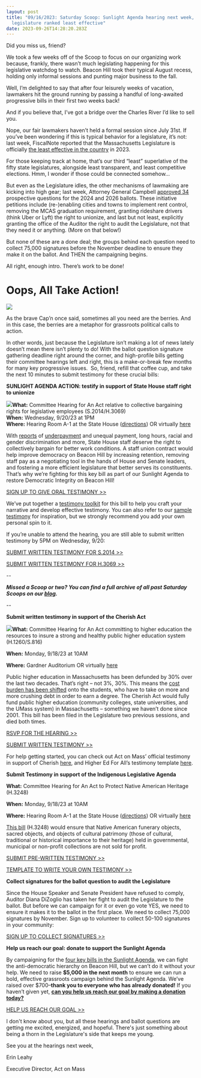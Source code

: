 ```yaml
---
layout: post
title: "09/16/2023: Saturday Scoop: Sunlight Agenda hearing next week, MA
  legislature ranked least effective"
date: 2023-09-26T14:28:20.283Z
---
```

Did you miss us, friend?

We took a few weeks off of the Scoop to focus on our organizing work because, frankly, there wasn’t much legislating happening for this legislative watchdog to watch. Beacon Hill took their typical August recess, holding only informal sessions and punting major business to the fall.

Well, I’m delighted to say that after four leisurely weeks of vacation, lawmakers hit the ground running by passing a handful of long-awaited progressive bills in their first two weeks back!

And if you believe that, I’ve got a bridge over the Charles River I’d like to sell you.

Nope, our fair lawmakers haven’t held a formal session since July 31st. If you’ve been wondering if this is typical behavior for a legislature, it’s not: last week, FiscalNote reported that the Massachusetts Legislature is officially [the least effective in the country](https://fiscalnote-marketing.s3.amazonaws.com/FN080823-Most-Effective-States-WP_v2.pdf?utm_medium=&{{{EngagementData}}}&emci=1d235cac-b054-ee11-9937-00224832e811&emdi=ea000000-0000-0000-0000-000000000001&ceid={{ContactsEmailID}}) in 2023.

For those keeping track at home, that’s our third “least” superlative of the fifty state legislatures, alongside least transparent, and least competitive elections. Hmm, I wonder if those could be connected somehow…

But even as the Legislature idles, the other mechanisms of lawmaking are kicking into high gear; last week, Attorney General Campbell [approved 34](https://www.wgbh.org/news/politics/2023-09-06/questions-on-rent-control-mcas-tests-and-more-advance-toward-2024-ballot?utm_medium=&{{{EngagementData}}}&emci=1d235cac-b054-ee11-9937-00224832e811&emdi=ea000000-0000-0000-0000-000000000001&ceid={{ContactsEmailID}}) prospective questions for the 2024 and 2026 ballots. These initiative petitions include (re-)enabling cities and towns to implement rent control, removing the MCAS graduation requirement, granting rideshare drivers (think Uber or Lyft) the right to unionize, and last but not least, explicitly granting the office of the Auditor the right to audit the Legislature, not that they need it or anything. (More on that below!)

But none of these are a done deal; the groups behind each question need to collect 75,000 signatures before the November deadline to ensure they make it on the ballot. And THEN the campaigning begins. 

All right, enough intro. There’s work to be done!

# Oops, All Take Action!

![](https://d15k2d11r6t6rl.cloudfront.net/public/users/Integrators/04eaa6b2-88f4-43b4-b978-7bb0708f5838/58475568566D6D374230306E70794739453341774430497473526B634A485769676D34556B662F38394D567270416F5548356E4D374945316C4D4267396C4B75/editor_images/Screen%20Shot%202023-09-16%20at%2012.51.43%20PM.png)

As the brave Cap’n once said, sometimes all you need are the berries. And in this case, the berries are a metaphor for grassroots political calls to action. 

In other words, just because the Legislature isn’t making a lot of news lately doesn’t mean there isn’t plenty to do! With the ballot question signature gathering deadline right around the corner, and high-profile bills getting their committee hearings left and right, this is a make-or-break few months for many key progressive issues.  So, friend, refill that coffee cup, and take the next 10 minutes to submit testimony for these crucial bills:

**SUNLIGHT AGENDA ACTION: testify in support of State House staff right to unionize**

![](https://prod.cdn.everyaction.com/images/van/EA/EA007/1/90151/images/Sunlight%20Agenda%20FINAL%20%281%29.png)**What:** Committee Hearing for An Act relative to collective bargaining rights for legislative employees (S.2014/H.3069)\
**When:** Wednesday, 9/20/23 at 1PM\
**Where:** Hearing Room A-1 at the State House ([directions](https://malegislature.gov/GetMap/422?utm_medium=&{{{EngagementData}}}&emci=1d235cac-b054-ee11-9937-00224832e811&emdi=ea000000-0000-0000-0000-000000000001&ceid={{ContactsEmailID}})) OR virtually [here](https://malegislature.gov/Events/Hearings/Detail/4694?utm_medium=&{{{EngagementData}}}&emci=1d235cac-b054-ee11-9937-00224832e811&emdi=ea000000-0000-0000-0000-000000000001&ceid={{ContactsEmailID}})

With [reports](https://www.bostonglobe.com/2022/03/03/metro/state-senate-hires-pay-consultant-wake-report-that-says-staff-pay-breaks-with-best-practice/?et_rid=1767637600&s_campaign=todaysheadlines:newsletter&utm_medium=&{{{EngagementData}}}&emci=1d235cac-b054-ee11-9937-00224832e811&emdi=ea000000-0000-0000-0000-000000000001&ceid={{ContactsEmailID}}) of [underpayment](https://www.wbur.org/news/2021/05/25/massachusetts-legislative-staff-pay-survey?utm_medium=&{{{EngagementData}}}&emci=1d235cac-b054-ee11-9937-00224832e811&emdi=ea000000-0000-0000-0000-000000000001&ceid={{ContactsEmailID}}) and unequal payment, long hours, racial and gender discrimination and more, State House staff deserve the right to collectively bargain for better work conditions. A staff union contract would help improve democracy on Beacon Hill by increasing retention, removing staff pay as a negotiating tool in the hands of House and Senate leaders, and fostering a more efficient legislature that better serves its constituents. That’s why we’re fighting for this key bill as part of our Sunlight Agenda to restore Democratic Integrity on Beacon Hill!

[SIGN UP TO GIVE ORAL TESTIMONY >>](https://forms.office.com/Pages/ResponsePage.aspx?id=a36UCyb_E0uuHFc8Z1DIiLqzx6v80ddLq4ckuwPc7T1UNVA0VklORVpHME1HN1BCU1g2NVVXUTJPQi4u&utm_medium=&{{{EngagementData}}}&emci=1d235cac-b054-ee11-9937-00224832e811&emdi=ea000000-0000-0000-0000-000000000001&ceid={{ContactsEmailID}})

We’ve put together a [testimony toolkit](https://docs.google.com/document/d/1aTO3BDfzeSTMvlJ8lIeNqpe5I16_T07pSDe85-bHHWM/edit?utm_medium=&{{{EngagementData}}}&emci=1d235cac-b054-ee11-9937-00224832e811&emdi=ea000000-0000-0000-0000-000000000001&ceid={{ContactsEmailID}}) for this bill to help you craft your narrative and develop effective testimony. You can also refer to our [sample testimony](https://docs.google.com/document/d/14d_OAXX0JrM2vsoDfn-4fhReDB7BV1DPyj9xO_OyYvc/edit?utm_medium=&{{{EngagementData}}}&emci=1d235cac-b054-ee11-9937-00224832e811&emdi=ea000000-0000-0000-0000-000000000001&ceid={{ContactsEmailID}}) for inspiration, but we strongly recommend you add your own personal spin to it. 

If you’re unable to attend the hearing, you are still able to submit written testimony by 5PM on Wednesday, 9/20:

[SUBMIT WRITTEN TESTIMONY FOR S.2014 >>](https://www.mapletestimony.org/bills/193/S2014)

[SUBMIT WRITTEN TESTIMONY FOR H.3069 >>](https://www.mapletestimony.org/bills/193/H3069)

\--

***Missed a Scoop or two? You can find a full archive of all past Saturday Scoops on our [blog](https://actonmass.org/blog?utm_medium=&{{{EngagementData}}}&emci=1d235cac-b054-ee11-9937-00224832e811&emdi=ea000000-0000-0000-0000-000000000001&ceid={{ContactsEmailID}}).***

*\--*

**Submit written testimony in support of the Cherish Act**

![](https://d15k2d11r6t6rl.cloudfront.net/public/users/Integrators/04eaa6b2-88f4-43b4-b978-7bb0708f5838/58475568566D6D374230306E70794739453341774430497473526B634A485769676D34556B662F38394D567270416F5548356E4D374945316C4D4267396C4B75/editor_images/Screen%20Shot%202023-09-16%20at%201.02.02%20PM.png)**What:** Committee Hearing for An Act committing to higher education the resources to insure a strong and healthy public higher education system (H.1260/S.816)

**When:** Monday, 9/18/23 at 10AM

**Where:** Gardner Auditorium OR virtually [here](https://malegislature.gov/Events/Hearings/Detail/4677?utm_medium=&{{{EngagementData}}}&emci=1d235cac-b054-ee11-9937-00224832e811&emdi=ea000000-0000-0000-0000-000000000001&ceid={{ContactsEmailID}})

Public higher education in Massachusetts has been defunded by 30% over the last two decades. That’s right – not 3%, 30%. This means the [cost burden has been shifted](https://static1.squarespace.com/static/63d0977853043c29a5b9f414/t/641282ccba69c04808d61f88/1678938766581/Rising-Barriers-Shrinking-Aid.pdf?utm_medium=&{{{EngagementData}}}&emci=1d235cac-b054-ee11-9937-00224832e811&emdi=ea000000-0000-0000-0000-000000000001&ceid={{ContactsEmailID}}) onto the students, who have to take on more and more crushing debt in order to earn a degree. The Cherish Act would fully fund public higher education (community colleges, state universities, and the UMass system) in Massachusetts – something we haven’t done since 2001. This bill has been filed in the Legislature two previous sessions, and died both times. 

[RSVP FOR THE HEARING >>](https://www.mobilize.us/massteacher/event/570490/?utm_medium=&{{{EngagementData}}}&emci=1d235cac-b054-ee11-9937-00224832e811&emdi=ea000000-0000-0000-0000-000000000001&ceid={{ContactsEmailID}})

[SUBMIT WRITTEN TESTIMONY >>](https://forms.office.com/pages/responsepage.aspx?id=61uWWiYlBEG2gBMeVZPHUbs3fFXjgEVCjYcBCj26eCBUMjgyMDJTTzdUUU9FNVVPVzNaMUFKV1ZGOS4u&{{{EngagementData}}}&emci=1d235cac-b054-ee11-9937-00224832e811&emdi=ea000000-0000-0000-0000-000000000001&ceid={{ContactsEmailID}})

For help getting started, you can check out Act on Mass’ official testimony in support of Cherish [here](https://docs.google.com/document/d/1h3p9HFRX1Gq-Qla9V67PCltGwMRdmSyMb3InMiyXMKY/edit?usp=sharing&utm_medium=&{{{EngagementData}}}&emci=1d235cac-b054-ee11-9937-00224832e811&emdi=ea000000-0000-0000-0000-000000000001&ceid={{ContactsEmailID}}), and Higher Ed For All’s testimony template [here](https://docs.google.com/document/d/1A_jOcvd227IxAnMudXcCxYRk3moi5H6kxyIO45cK0w8/edit?usp=sharing&utm_medium=&{{{EngagementData}}}&emci=1d235cac-b054-ee11-9937-00224832e811&emdi=ea000000-0000-0000-0000-000000000001&ceid={{ContactsEmailID}}).

**Submit Testimony in support of the Indigenous Legislative Agenda**

**What:** Committee Hearing for An Act to Protect Native American Heritage (H.3248[](https://malegislature.gov/Bills/193/H3248?utm_medium=&{{{EngagementData}}}&emci=1d235cac-b054-ee11-9937-00224832e811&emdi=ea000000-0000-0000-0000-000000000001&ceid={{ContactsEmailID}}))

**When:** Monday, 9/18/23 at 10AM

**Where:** Hearing Room A-1 at the State House ([directions](https://malegislature.gov/GetMap/422?utm_medium=&{{{EngagementData}}}&emci=1d235cac-b054-ee11-9937-00224832e811&emdi=ea000000-0000-0000-0000-000000000001&ceid={{ContactsEmailID}})) OR virtually [here](https://malegislature.gov/Events/Hearings/Detail/4689?utm_medium=&{{{EngagementData}}}&emci=1d235cac-b054-ee11-9937-00224832e811&emdi=ea000000-0000-0000-0000-000000000001&ceid={{ContactsEmailID}})

[This bill](https://drive.google.com/drive/folders/1X-1sKRXW-MOKVJbusI2pf0GMk9zOOghT?link_id=3&can_id=b3b5f5fe07a10d2ecf1ba299adaffb8b&source=email-hearing-for-native-heritage-bill-on-monday&email_referrer=email_2044024&email_subject=hearing-for-native-heritage-bill-on-monday&utm_medium=&{{{EngagementData}}}&emci=1d235cac-b054-ee11-9937-00224832e811&emdi=ea000000-0000-0000-0000-000000000001&ceid={{ContactsEmailID}}) (H.3248) would ensure that Native American funerary objects, sacred objects, and objects of cultural patrimony (those of cultural, traditional or historical importance to their heritage) held in governmental, municipal or non-profit collections are not sold for profit. 

[SUBMIT PRE-WRITTEN TESTIMONY >>](https://actionnetwork.org/letters/join-us-in-protecting-native-heritage-and-getting-our-bill-reported-out-of-commitee-favorbly?source=direct_link&&link_id=4&can_id=b3b5f5fe07a10d2ecf1ba299adaffb8b&email_referrer=email_2044024&email_subject=hearing-for-native-heritage-bill-on-monday&utm_medium=&{{{EngagementData}}}&emci=1d235cac-b054-ee11-9937-00224832e811&emdi=ea000000-0000-0000-0000-000000000001&ceid={{ContactsEmailID}})

[TEMPLATE TO WRITE YOUR OWN TESTIMONY >>](https://url5523.sg.actionnetwork.org/ss/c/CMxF4nARlf6wAFa1PSfv0pxLN8zuXd485gHNRhmg2saV1izY6tiOggmy227mEIG4S2b72lSzP1zWDoSz7W4to7K56s3suOQCWm6uRNOpPTLMlHbLOhfmUWAA-0DcEdTzrlnXqTeweFzpNTv-mygYpREJ01o68CytKRr3dFTu7ht6M4HqlryS8rHJVtFuV-IXVxEBgl9tNTfo8aiKqO2vpROPPW2-rP2gdt6UoQlI30qX9ziivEhWUZ3WW-BbwRbwHH-DDnCuUqi5ZE42YKN-StoVJoRWeWwye_X9xrVCsBLDt5TVAfhpd4voLUbWPm9dDM_D4V_D-YuYt7dD89Cp1cd60Qbkusgc0NnvEq6DANw3d27bBXJAs9MYL5un83KU/3zk/li-PK-6-QUecxTvrUGD27w/h2/sg_wx996P7DcEcJO_Y93MxWvCUU8JXlncCDTIlJlSS0?utm_medium=&{{{EngagementData}}}&emci=1d235cac-b054-ee11-9937-00224832e811&emdi=ea000000-0000-0000-0000-000000000001&ceid={{ContactsEmailID}})

**Collect signatures for the ballot question to audit the Legislature**

Since the House Speaker and Senate President have refused to comply, Auditor Diana DiZoglio has taken her fight to audit the Legislature to the ballot. But before we can campaign for it or even go vote YES, we need to ensure it makes it to the ballot in the first place. We need to collect 75,000 signatures by November. Sign up to volunteer to collect 50-100 signatures in your community:

[SIGN UP TO COLLECT SIGNATURES >>](https://docs.google.com/forms/d/e/1FAIpQLScxfrnLNLf0JJc02e8dPSfSp0K3dVlBxonAjVek5lMVmD5iVQ/viewform?utm_medium=&{{{EngagementData}}}&emci=1d235cac-b054-ee11-9937-00224832e811&emdi=ea000000-0000-0000-0000-000000000001&ceid={{ContactsEmailID}})

**Help us reach our goal: donate to support the Sunlight Agenda**

By campaigning for the [four key bills in the Sunlight Agenda](https://actonmass.org/sunlight-agenda?utm_medium=&{{{EngagementData}}}&emci=1d235cac-b054-ee11-9937-00224832e811&emdi=ea000000-0000-0000-0000-000000000001&ceid={{ContactsEmailID}}), we can fight the anti-democratic hierarchy on Beacon Hill, but we can’t do it without your help. We need to raise **$5,000 in the next month** to ensure we can run a bold, effective grassroots campaign behind the Sunlight Agenda. We’ve raised over $700–**thank you to everyone who has already donated!** If you haven’t given yet, **[can you help us reach our goal by making a donation today?](https://secure.actblue.com/donate/aom2023-sunlight?refcode=9-16&utm_medium=&{{{EngagementData}}})**

[HELP US REACH OUR GOAL >>](https://secure.actblue.com/donate/aom2023-sunlight?refcode=9-16)

I don't know about you, but all these hearings and ballot questions are getting me excited, energized, and hopeful. There's just something about being a thorn in the Legislature's side that keeps me young. 

See you at the hearings next week, 

Erin Leahy

Executive Director, Act on Mass